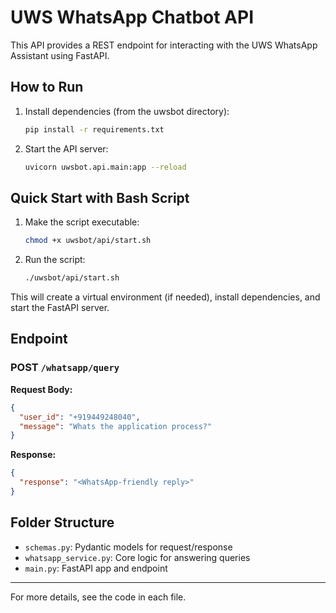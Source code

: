 # UWS WhatsApp Chatbot API

This API provides a REST endpoint for interacting with the UWS WhatsApp Assistant using FastAPI.

## How to Run

1. Install dependencies (from the uwsbot directory):

   ```bash
   pip install -r requirements.txt
   ```

2. Start the API server:
   ```bash
   uvicorn uwsbot.api.main:app --reload
   ```

## Quick Start with Bash Script

1. Make the script executable:
   ```bash
   chmod +x uwsbot/api/start.sh
   ```
2. Run the script:
   ```bash
   ./uwsbot/api/start.sh
   ```

This will create a virtual environment (if needed), install dependencies, and start the FastAPI server.

## Endpoint

### POST `/whatsapp/query`

**Request Body:**

```json
{
  "user_id": "+919449248040",
  "message": "Whats the application process?"
}
```

**Response:**

```json
{
  "response": "<WhatsApp-friendly reply>"
}
```

## Folder Structure

- `schemas.py`: Pydantic models for request/response
- `whatsapp_service.py`: Core logic for answering queries
- `main.py`: FastAPI app and endpoint

---

For more details, see the code in each file.

